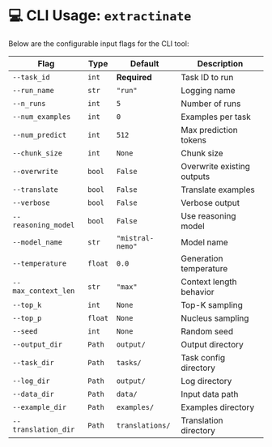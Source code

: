# 💻 CLI Usage: `extractinate`

Below are the configurable input flags for the CLI tool:

| Flag | Type | Default | Description |
|------|------|---------|-------------|
| `--task_id`         | `int`    | **Required**     | Task ID to run |
| `--run_name`        | `str`    | `"run"`          | Logging name |
| `--n_runs`          | `int`    | `5`              | Number of runs |
| `--num_examples`    | `int`    | `0`              | Examples per task |
| `--num_predict`     | `int`    | `512`            | Max prediction tokens |
| `--chunk_size`      | `int`    | `None`           | Chunk size |
| `--overwrite`       | `bool`   | `False`          | Overwrite existing outputs |
| `--translate`       | `bool`   | `False`          | Translate examples |
| `--verbose`         | `bool`   | `False`          | Verbose output |
| `--reasoning_model` | `bool`   | `False`          | Use reasoning model |
| `--model_name`      | `str`    | `"mistral-nemo"` | Model name |
| `--temperature`     | `float`  | `0.0`            | Generation temperature |
| `--max_context_len` | `str`    | `"max"`          | Context length behavior |
| `--top_k`           | `int`    | `None`           | Top-K sampling |
| `--top_p`           | `float`  | `None`           | Nucleus sampling |
| `--seed`            | `int`    | `None`           | Random seed |
| `--output_dir`      | `Path`   | `output/`        | Output directory |
| `--task_dir`        | `Path`   | `tasks/`         | Task config directory |
| `--log_dir`         | `Path`   | `output/`        | Log directory |
| `--data_dir`        | `Path`   | `data/`          | Input data path |
| `--example_dir`     | `Path`   | `examples/`      | Examples directory |
| `--translation_dir` | `Path`   | `translations/`  | Translation directory |
